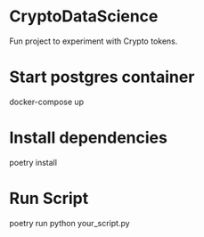 # CryptoDataScience
Fun project to experiment with Crypto tokens. 

# Start postgres container
docker-compose up

# Install dependencies
poetry install

# Run Script
poetry run python your_script.py

